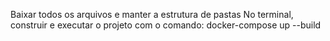 Baixar todos os arquivos e manter a estrutura de pastas
No terminal, construir e executar o projeto com o comando:
  docker-compose up --build
